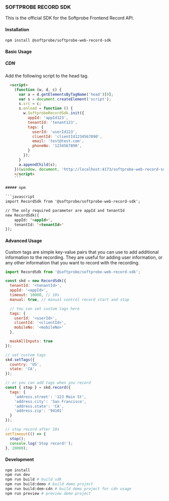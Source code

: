 ### SOFTPROBE RECORD SDK

This is the official SDK for the Softprobe Frontend Record API.

#### Installation

```bash
npm install @softprobe/softprobe-web-record-sdk
```

#### Basic Usage

##### CDN

Add the following script to the head tag.

```html
  <script>
    (function (w, d, c) {
      var a = d.getElementsByTagName('head')[0];
      var s = document.createElement('script');
      s.src = c;
      s.onload = function () {
        w.SoftprobeRecordSdk.init({
          appId: 'appId123',
          tenantId: 'tenant123',
          tags: {
            userId: 'userId123',
            clientId: 'clientId1234567890',
            email: 'test@test.com',
            phoneNo: '1234567890',
          }
        });
      }
      a.appendChild(s);
    })(window, document, 'http://localhost:4173/softprobe-web-record-sdk.umd.js', 'SoftprobeRecordSdk', 'init');
    </script>
    ```

##### npm

```javascript
import RecordSdk from '@softprobe/softprobe-web-record-sdk';

// The only required parameter are appId and tenantId
new RecordSdk({
    appId: '<appId>',
    tenantId: '<tenantId>'
});
```

#### Advanced Usage

Custom tags are simple key-value pairs that you can use to add additional information to the recording. 
They are useful for adding user information, or any other information that you want to record with the recording.

```javascript
import RecordSdk from '@softprobe/softprobe-web-record-sdk';

const skd = new RecordSdk({
  tenantId: '<tenantId>',
  appId: '<appId>',
  timeout: 10000, // 10s
  manual: true, // manual control record start and stop

  // You can set custom tags here
  tags: {
    userId: '<userId>',
    clientId: '<clientId>',
    mobileNo: '<mobileNo>'
  },

  maskAllInputs: true
});

// set custom tags
skd.setTags({
  country: 'US',
  state: 'CA',
});

// or you can add tags when you record
const { stop } = skd.record({
  tags: {
    'address.street': '123 Main St',
    'address.city': 'San Francisco',
    'address.state': 'CA',
    'address.zip': '94101'
  }
});

// stop record after 10s
setTimeout(() => {
  stop();
  console.log('Stop record!');
}, 20000);
```

#### Development

```bash
npm install
npm run dev
npm run build # build sdk
npm run build:demo # build demo project
npm run build:dem-cdn # build demo project for cdn usage
npm run preview # preview demo project
```
